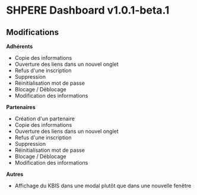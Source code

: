 # SHPERE Dashboard v1.0.1-beta.1

## Modifications

**Adhérents**

- Copie des informations
- Ouverture des liens dans un nouvel onglet
- Refus d'une inscription
- Suppression
- Réinitialisation mot de passe
- Blocage / Déblocage
- Modification des informations

**Partenaires**

- Création d'un partenaire
- Copie des informations
- Ouverture des liens dans un nouvel onglet
- Refus d'une inscription
- Suppression
- Réinitialisation mot de passe
- Blocage / Déblocage
- Modification des informations

**Autres**

- Affichage du KBIS dans une modal plutôt que dans une nouvelle fenêtre
